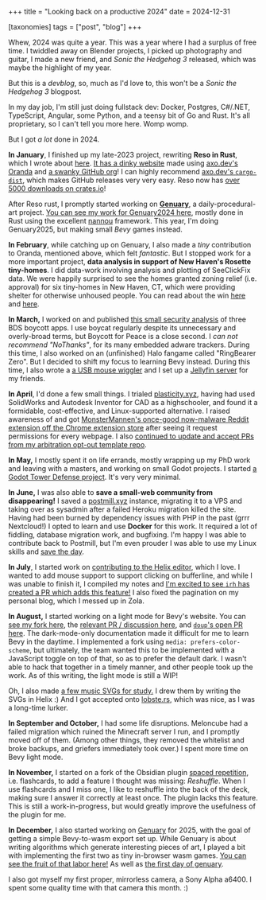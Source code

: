 

+++
title = "Looking back on a productive 2024"
date = 2024-12-31

[taxonomies]
tags = ["post", "blog"]
+++


Whew, 2024 was quite a year. This was a year where I had a surplus of free time. I twiddled away on Blender projects, I picked up photography and guitar, I made a new friend, and *Sonic the Hedgehog 3* released, which was maybe the highlight of my year.

But this is a *devblog*, so, much as I'd love to, this won't be a *Sonic the Hedgehog 3* blogpost.

In my day job, I'm still just doing fullstack dev: Docker, Postgres, C#/.NET, TypeScript, Angular, some Python, and a teensy bit of Go and Rust. It's all proprietary, so I can't tell you more here. Womp womp.

But I got *a lot* done in 2024. 

<!-- more -->

**In January**, I finished up my late-2023 project, rewriting **Reso in Rust**, which I wrote about [here](https://lynndotpy.dev/posts/reso-2023/). [It has a dinky website](https://resolang.dev/) made using [axo.dev's Oranda](https://opensource.axo.dev/oranda/) and [a swanky GitHub org](https://github.com/resolang/reso)! I can highly recommend [axo.dev's `cargo-dist`](https://opensource.axo.dev/cargo-dist/), which makes GitHub releases very very easy. Reso now has [over 5000 downloads on crates.io](https://crates.io/crates/reso)!

After Reso rust, I promptly started working on [**Genuary**](https://genuary.art/2024/), a daily-procedural-art project. [You can see my work for Genuary2024 here](https://github.com/lynnpepin/genuary), mostly done in Rust using the excellent [nannou](https://nannou.cc/) framework. This year, I'm doing Genuary2025, but making small *Bevy* games instead.

**In February**, while catching up on Genuary, I also made a *tiny* contribution to Oranda, mentioned above, which felt *fantastic*. But I stopped work for a more important project, **data analysis in support of New Haven's Rosette tiny-homes**. I did data-work involving analysis and plotting of SeeClickFix data. We were happily surprised to see the homes granted zoning relief (i.e. approval) for six tiny-homes in New Haven, CT, which were providing shelter for otherwise unhoused people. You can read about the win [here](https://www.newhavenindependent.org/article/unhoused_get_relief_from_zoning) and [here](https://www.nhregister.com/news/article/rosette-street-prefab-shelters-new-haven-18958450.php). 

**In March,** I worked on and published [this small security analysis](https://lynndotpy.dev/posts/boycott-app-security/) of three BDS boycott apps. I use boycat regularly despite its unnecessary and overly-broad terms, but Boycott for Peace is a close second. I *can not recommend "NoThanks"*, for its many embedded adware trackers. During this time, I also worked on an (unfinished) Halo fangame called "RingBearer Zero". But I decided to shift my focus to learning Bevy instead. During this time, I also wrote a [a USB mouse wiggler](https://lynndotpy.dev/posts/mouse-wiggler-python/) and I set up a [Jellyfin server](https://jellyfin.org/) for my friends.  

**In April**, I'd done a few small things. I trialed [plasticity.xyz](https://plasticity.xyz), having had used SolidWorks and Autodesk Inventor for CAD as a highschooler, and found it a formidable, cost-effective, and Linux-supported alternative. I raised awareness of and got [MonsterMannen's once-good now-malware Reddit extension off the Chrome extension store](https://old.reddit.com/r/Enhancement/comments/1cyh6d7/not_res_but_an_extension_popular_here_the_reddit/) after seeing it request permissions for every webpage. I also [continued to update and accept PRs from my arbitration opt-out template repo](https://github.com/lynnpepin/arbitration-opt-out-templates/).

**In May,** I mostly spent it on life errands, mostly wrapping up my PhD work and leaving with a masters, and working on small Godot projects.  I started [a Godot Tower Defense project](https://github.com/lynnpepin/genericdefense2). It's very very minimal. 

**In June,** I was also able to **save a small-web community from disappearing!** I saved a [postmill.xyz](https://postmill.xyz/) instance, migrating it to a VPS and taking over as sysadmin after a failed Heroku migration killed the site. Having had been burned by dependency issues with PHP in the past (grrr Nextcloud!) I opted to learn and use **Docker** for this work. It required a lot of fiddling, database migration work, and bugfixing. I'm happy I was able to contribute back to Postmill, but I'm even prouder I was able to use my Linux skills and [save the day](https://xkcd.com/208/).

**In July**, I started work on [contributing to the Helix editor](https://helix-editor.com/), which I love. I wanted to add mouse support to support clicking on bufferline, and while I was unable to finish it, I compiled my notes and [I'm excited to see `irh` has created a PR which adds this feature!](https://github.com/helix-editor/helix/issues/4942) I also fixed the pagination on my personal blog, which I messed up in Zola.

**In August,** I started working on a light mode for Bevy's website. You can [see my fork here](https://github.com/lynnpepin/bevy-website), the [relevant PR / discussion here](https://github.com/bevyengine/bevy-website/pull/1603), and [`doup`'s open PR here](https://github.com/bevyengine/bevy-website/pull/1771). The dark-mode-only documentation made it difficult for me to learn Bevy in the daytime. I implemented a fork using `media: prefers-color-scheme`, but ultimately, the team wanted this to be implemented with a JavaScript toggle on top of that, so as to prefer the default dark. I wasn't able to hack that together in a timely manner, and other people took up the work. As of this writing, the light mode is still a WIP!

Oh, I also made [a few music SVGs for study.](https://github.com/lynnpepin/music_svgs) I drew them by writing the SVGs in Helix :) And I got accepted onto [lobste.rs](https://lobste.rs), which was nice, as I was a long-time lurker.

**In September and October,** I had some life disruptions. Meloncube had a failed migration which ruined the Minecraft server I run, and I promptly moved off of them. (Among other things, they removed the whitelist and broke backups, and griefers immediately took over.) I spent more time on Bevy light mode.

**In November,** I started on a fork of the Obsidian plugin [spaced repetition](https://github.com/st3v3nmw/obsidian-spaced-repetition/), i.e. flashcards, to add a feature I thought was missing: *Reshuffle*. When I use flashcards and I miss one, I like to reshuffle into the back of the deck, making sure I answer it correctly at least once. The plugin lacks this feature. This is still a work-in-progress, but would greatly improve the usefulness of the plugin for me.

**In December,** I also started working on [Genuary](https://genuary.art) for 2025, with the goal of getting a simple Bevy-to-wasm export set up. While Genuary is about writing algorithms which generate interesting pieces of art, I played a bit with implementing the first two as tiny in-browser wasm games.  [You can see the fruit of that labor here!](https://genuary2025.lynndotpy.dev/20241219/) As well as [the first day of genuary](https://genuary2025.lynndotpy.dev/01/).

I also got myself my first proper, mirrorless camera, a Sony Alpha a6400. I spent some quality time with that camera this month. :)


